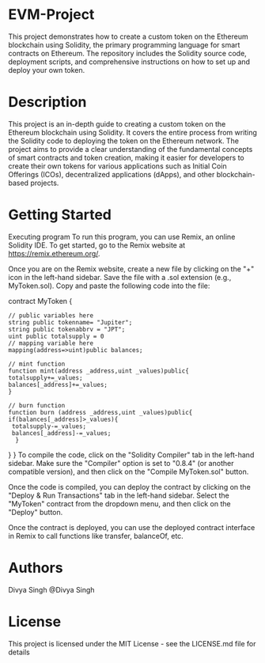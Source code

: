 # EVM-Project
This project demonstrates how to create a custom token on the Ethereum blockchain using Solidity, the primary programming language for smart contracts on Ethereum. The repository includes the Solidity source code, deployment scripts, and comprehensive instructions on how to set up and deploy your own token.

# Description
This project is an in-depth guide to creating a custom token on the Ethereum blockchain using Solidity. It covers the entire process from writing the Solidity code to deploying the token on the Ethereum network. The project aims to provide a clear understanding of the fundamental concepts of smart contracts and token creation, making it easier for developers to create their own tokens for various applications such as Initial Coin Offerings (ICOs), decentralized applications (dApps), and other blockchain-based projects.

# Getting Started
Executing program
To run this program, you can use Remix, an online Solidity IDE. To get started, go to the Remix website at https://remix.ethereum.org/.

Once you are on the Remix website, create a new file by clicking on the "+" icon in the left-hand sidebar. Save the file with a .sol extension (e.g., MyToken.sol). Copy and paste the following code into the file:

contract MyToken {

    // public variables here
    string public tokenname= "Jupiter";
    string public tokenabbrv = "JPT";
    uint public totalsupply = 0
    // mapping variable here
    mapping(address=>uint)public balances;

    // mint function
    function mint(address _address,uint _values)public{
    totalsupply+=_values;
    balances[_address]+=_values;
    }

    // burn function
    function burn (address _address,uint _values)public{
    if(balances[_address]>_values){
     totalsupply-=_values;
     balances[_address]-=_values;
      }
   }
}
To compile the code, click on the "Solidity Compiler" tab in the left-hand sidebar. Make sure the "Compiler" option is set to "0.8.4" (or another compatible version), and then click on the "Compile MyToken.sol" button.

Once the code is compiled, you can deploy the contract by clicking on the "Deploy & Run Transactions" tab in the left-hand sidebar. Select the "MyToken" contract from the dropdown menu, and then click on the "Deploy" button.

Once the contract is deployed, you can use the deployed contract interface in Remix to call functions like transfer, balanceOf, etc.

# Authors
Divya Singh
@Divya Singh

# License
This project is licensed under the MIT License - see the LICENSE.md file for details
